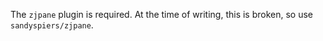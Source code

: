 The `zjpane` plugin is required. At the time of writing, this is broken, so use `sandyspiers/zjpane`.

